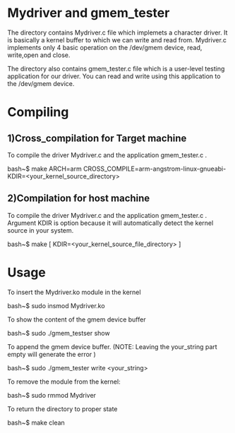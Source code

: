 Mydriver and gmem_tester
============================

The directory contains Mydriver.c file which implemets a character driver.
It is basically a kernel buffer to which we can write and read from.
Mydriver.c implements only 4 basic operation on the /dev/gmem device,
read, write,open and close.

The directory also contains gmem_tester.c file which is a user-level testing application for our driver. You can read and write using this application to the 
/dev/gmem device.


Compiling
==========

1)Cross_compilation for Target machine
--------------------------------------
To compile the driver Mydriver.c and the application gmem_tester.c .

bash~$ make ARCH=arm CROSS_COMPILE=arm-angstrom-linux-gnueabi-  KDIR=<your_kernel_source_directory>


2)Compilation for host machine
------------------------------
To compile the driver Mydriver.c and the application gmem_tester.c . 
Argument KDIR is option because it will automatically detect the kernel source in your system.

bash~$ make [ KDIR=<your_kernel_source_file_directory> ]

   
Usage
=======

To insert the Mydriver.ko module in the kernel

bash~$ sudo insmod Mydriver.ko


To show the content of the gmem device buffer

bash~$ sudo ./gmem_testser show
   

To append the gmem device buffer. 
(NOTE: Leaving the your_string part empty will generate the error )

bash~$ sudo ./gmem_tester write <your_string>


To remove the module from the kernel:

bash~$ sudo rmmod Mydriver


To return the directory to proper state

bash~$ make clean
